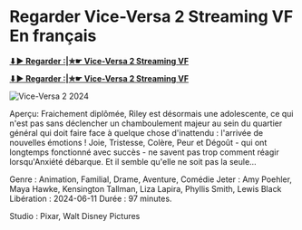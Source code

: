 # Regarder Vice-Versa 2 Streaming VF En français

**[⬇▶️ Regarder :|✮☛  Vice-Versa 2 Streaming VF](https://play.cinematix.download/fr/movie/tt22022452)**

**[⬇▶️ Regarder :|✮☛  Vice-Versa 2 Streaming VF](https://play.cinematix.download/fr/movie/tt22022452)**

![Vice-Versa 2 2024](https://image.tmdb.org/t/p/w780/4XPSuqAKM0dI9ZNq64GqjFhHRIa.jpg)

Aperçu:
Fraichement diplômée, Riley est désormais une adolescente, ce qui n'est pas sans déclencher un chamboulement majeur au sein du quartier général qui doit faire face à quelque chose d'inattendu : l'arrivée de nouvelles émotions ! Joie, Tristesse, Colère, Peur et Dégoût - qui ont longtemps fonctionné avec succès - ne savent pas trop comment réagir lorsqu'Anxiété débarque. Et il semble qu'elle ne soit pas la seule…

Genre      : Animation, Familial, Drame, Aventure, Comédie
Jeter      : Amy Poehler, Maya Hawke, Kensington Tallman, Liza Lapira, Phyllis Smith, Lewis Black
Libération    : 2024-06-11
Durée : 97 minutes.

Studio : Pixar, Walt Disney Pictures 
